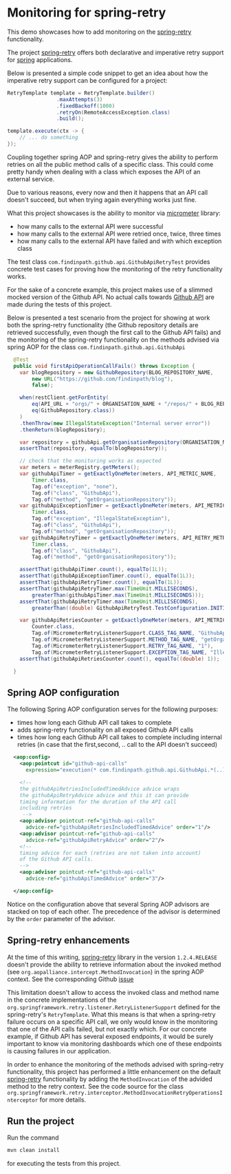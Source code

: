 Monitoring for spring-retry
===========================

This demo showcases how to add monitoring on the [spring-retry](https://github.com/spring-projects/spring-retry) functionality.


The project [spring-retry](https://github.com/spring-projects/spring-retry) offers both declarative and
imperative retry support for [spring](https://spring.io/) applications.

Below is presented a simple code snippet to get an
idea about how the imperative retry support can be
configured for a project:

```java
RetryTemplate template = RetryTemplate.builder()
				.maxAttempts(3)
				.fixedBackoff(1000)
				.retryOn(RemoteAccessException.class)
				.build();

template.execute(ctx -> {
    // ... do something
});
```

Coupling together spring AOP and spring-retry gives
the ability to perform retries on all the public method calls of a specific class. 
This could come pretty handy when dealing with a class which exposes the API of an external service. 

Due to various reasons, every now and then it happens that an API call doesn't succeed, 
but when trying again everything works just fine.  

What this project showcases is the ability to monitor via [micrometer](https://micrometer.io/)
library:

- how many calls to the external API were successful
- how many calls to the external API were retried once, twice, three times
- how many calls to the external API have failed and with which exception class 


The test class `com.findinpath.github.api.GithubApiRetryTest` provides concrete test cases
for proving how the monitoring of the retry functionality works.

For the sake of a concrete example, this project makes use of a slimmed mocked version of the
Github API. No actual calls towards [Github API](https://api.github.com/) are made during the
tests of this project.   

Below is presented a test scenario from the project for showing at work 
both the spring-retry functionality (the Github repository details are
retrieved successfully, even though the first call to the Github API fails)
and the monitoring of the spring-retry functionality on the methods advised
via spring AOP for the class `com.findinpath.github.api.GithubApi` 


```java
  @Test
  public void firstApiOperationCallFails() throws Exception {
    var blogRepository = new GithubRepository(BLOG_REPOSITORY_NAME,
        new URL("https://github.com/findinpath/blog"),
        false);

    when(restClient.getForEntity(
        eq(API_URL + "orgs/" + ORGANISATION_NAME + "/repos/" + BLOG_REPOSITORY_NAME),
        eq(GithubRepository.class))
    )
    .thenThrow(new IllegalStateException("Internal server error"))
    .thenReturn(blogRepository);

    var repository = githubApi.getOrganisationRepository(ORGANISATION_NAME, BLOG_REPOSITORY_NAME);
    assertThat(repository, equalTo(blogRepository));

    // check that the monitoring works as expected
    var meters = meterRegistry.getMeters();
    var githubApiTimer = getExactlyOneMeter(meters, API_METRIC_NAME,
        Timer.class,
        Tag.of("exception", "none"),
        Tag.of("class", "GithubApi"),
        Tag.of("method", "getOrganisationRepository"));
    var githubApiExceptionTimer = getExactlyOneMeter(meters, API_METRIC_NAME,
        Timer.class,
        Tag.of("exception", "IllegalStateException"),
        Tag.of("class", "GithubApi"),
        Tag.of("method", "getOrganisationRepository"));
    var githubApiRetryTimer = getExactlyOneMeter(meters, API_RETRY_METRIC_NAME,
        Timer.class,
        Tag.of("class", "GithubApi"),
        Tag.of("method", "getOrganisationRepository"));

    assertThat(githubApiTimer.count(), equalTo(1L));
    assertThat(githubApiExceptionTimer.count(), equalTo(1L));
    assertThat(githubApiRetryTimer.count(), equalTo(1L));
    assertThat(githubApiRetryTimer.max(TimeUnit.MILLISECONDS),
        greaterThan(githubApiTimer.max(TimeUnit.MILLISECONDS)));
    assertThat(githubApiRetryTimer.max(TimeUnit.MILLISECONDS),
        greaterThan((double) GithubApiRetryTest.TestConfiguration.INITIAL_BACKOFF_TIME));

    var githubApiRetriesCounter = getExactlyOneMeter(meters, API_METRIC_NAME + "_retries",
        Counter.class,
        Tag.of(MicrometerRetryListenerSupport.CLASS_TAG_NAME, "GithubApi"),
        Tag.of(MicrometerRetryListenerSupport.METHOD_TAG_NAME, "getOrganisationRepository"),
        Tag.of(MicrometerRetryListenerSupport.RETRY_TAG_NAME, "1"),
        Tag.of(MicrometerRetryListenerSupport.EXCEPTION_TAG_NAME, "IllegalStateException"));
    assertThat(githubApiRetriesCounter.count(), equalTo((double) 1));

  }
```


## Spring AOP configuration 

The following Spring AOP configuration serves for the following purposes:

- times how long each Github API call takes to complete
- adds spring-retry functionality on all exposed Github API calls
- times how long each Github API call takes to complete including internal 
retries (in case that the first,second, .. call to the API doesn't succeed)   

```xml
  <aop:config>
    <aop:pointcut id="github-api-calls"
      expression="execution(* com.findinpath.github.api.GithubApi.*(..))  "/>

    <!--
    the githubApiRetriesIncludedTimedAdvice advice wraps
    the githubApiRetryAdvice advice and this it can provide
    timing information for the duration of the API call
    including retries
     -->
    <aop:advisor pointcut-ref="github-api-calls"
      advice-ref="githubApiRetriesIncludedTimedAdvice" order="1"/>
    <aop:advisor pointcut-ref="github-api-calls"
      advice-ref="githubApiRetryAdvice" order="2"/>
    <!--
    timing advice for each (retries are not taken into account)
    of the Github API calls.
    -->
    <aop:advisor pointcut-ref="github-api-calls"
      advice-ref="githubApiTimedAdvice" order="3"/>

  </aop:config>
```

Notice on the configuration above that several Spring AOP advisors are stacked on top of each
other. The precedence of the advisor is determined by the `order` parameter of the advisor. 

## Spring-retry enhancements

At the time of this writing, [spring-retry](https://github.com/spring-projects/spring-retry) 
library in the version `1.2.4.RELEASE` doesn't provide the ability to retrieve information
about the invoked method (see `org.aopalliance.intercept.MethodInvocation`) in the spring AOP context.
See the corresponding Github [issue](https://github.com/spring-projects/spring-retry/issues/119)

This limitation doesn't allow to access the invoked class and method name in 
the concrete implementations of the `org.springframework.retry.listener.RetryListenerSupport`
defined for the spring-retry's `RetryTemplate`.
What this means is that when a spring-retry failure occurs on a specific API call, we only would
know in the monitoring that one of the API calls failed, but not exactly which.
For our concrete example, if Github API has several exposed endpoints, it would be surely important
to know via monitoring dashboards which one of these endpoints is causing failures in our application.

In order to enhance the monitoring of the methods advised with spring-retry functionality, this 
project has performed a little enhancement on the default [spring-retry](https://github.com/spring-projects/spring-retry) functionality by adding the `MethodInvocation` of the advided method to the retry context.
See the code source for the class 
`org.springframework.retry.interceptor.MethodInvocationRetryOperationsInterceptor`
for more details.

## Run the project

Run the command

```bash
mvn clean install
```

for executing the tests from this project.